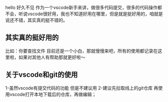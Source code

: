 hello 好久不见 作为一个vscode新手来讲，做很多代码提交，很多的代码操作都不会，听说vscode很好用，我也不知道好用在哪里，但是就是挺好用的，咱就是说还不错，其实真的挺不错的。
## 其实真的挺好用的
比如：你要查找文件
目前还是一个小白，那就慢慢来吧，所有的使用都记录在这里啦，如果对其他人有帮助那就更好啦～
## 关于vscode和git的使用
1-虽然vscode有提交代码的功能 但是不建议用
2-建议先拉取线上的git仓库 再使用vscode打开本地下载后的仓库，再做编辑；
